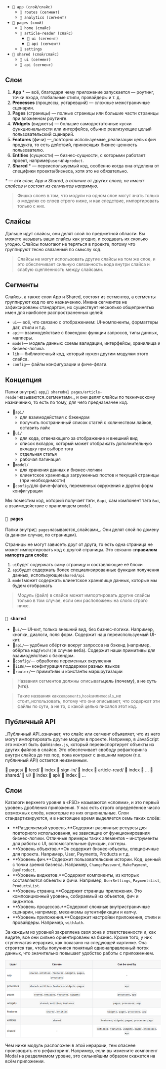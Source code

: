 - `📂 app (слой/слайс)`
    - `📁 routes (сегмент)`
    - `📁 analytics (сегмент)`
- `📂 pages (слой)`
    - `📁 home (слайс)`
    - `📂 article-reader (слайс)`
        - `📁 ui (сегмент)`
        - `📁 api (сегмент)`
    - `📁 settings`
- `📂 shared (слой/слайс)`
    - `📁 ui (сегмент)`
    - `📁 api (сегмент)`

## Слои

1. **App** * — всё, благодаря чему приложение запускается — роутинг, точки входа, глобальные стили, провайдеры и т. д.
2. **~~Processes~~** (процессы, устаревший) — сложные межстраничные сценарии.
3. **Pages** (страницы) — полные страницы или большие части страницы при вложенном роутинге.
4. **Widgets** (виджеты) — большие самодостаточные куски функциональности или интерфейса, обычно реализующие целый
   пользовательский сценарий.
5. **Features** (фичи) —_повторно используемые_реализации целых фич продукта, то есть действий, приносящих
   бизнес-ценность пользователю.
6. **Entities** (сущности) — бизнес-сущности, с которыми работает проект, например`user`или`product`.
7. **Shared** * — переиспользуемый код, особенно когда она отделена от специфики проекта/бизнеса, хотя это не
   обязательно.

_* — эти слои, App и Shared, в отличие от других слоев, не имеют слайсов и состоят из сегментов напрямую._

> Фишка слоев в том, что модули на одном слое могут знать только о модулях со слоев строго ниже, и как следствие,
> импортировать только с них.

## Слайсы

Дальше идут слайсы, они делят слой по предметной области. Вы можете называть ваши слайсы как угодно, и создавать их
сколько угодно. Слайсы помогают не теряться в проекте, потому что группируют тесно связанный по смыслу код.

> Слайсы не могут использовать другие слайсы на том же слое, и это обеспечивает сильную связанность кода внутри слайса и
> слабую сцепленность между слайсами.

## Сегменты

Слайсы, а также слои App и Shared, состоят из сегментов, а сегменты группируют код по его назначению. Имена сегментов не
зафиксированы стандартом, но существует несколько общепринятых имен для наиболее распространенных целей:

- `ui`— всё, что связано с отображением: UI-компоненты, форматтеры дат, стили и т.д.
- `api`— взаимодействие с бэкендом: функции запросов, типы данных, мапперы.
- `model`— модель данных: схемы валидации, интерфейсы, хранилища и бизнес-логика.
- `lib`— библиотечный код, который нужен другим модулям этого слайса.
- `config`— файлы конфигурации и фиче-флаги.

## Концепция

Папки внутри`📂 app`,`📂 shared`и`📂 pages/article-reader`называются_сегментами_, и они делят слайсы по техническому
назначению, то есть по тому, для чего предназначен код.

- 📂`api/`
    - для взаимодействия с бэкендом
    - получить постраничный список статей с количеством лайков, оставить лайк
- 📂`ui/`
    - для кода, отвечающего за отображение и внешний вид
    - список вкладок, который может отображать дополнительную вкладку при выборе тэга
    - отдельная статья
    - рабочая пагинация
- 📂`model/`
    - для хранения данных и бизнес-логики
    - клиентское хранилище загруженных постов и текущей страницы (при необходимости)
- 📂`config/`для фиче-флагов, переменных окружения и других форм конфигурации

Мы поместим код, который получает тэги, в`api`, сам компонент тэга в`ui`, а взаимодействие с хранилищем в`model`.

### `📂 pages`

Папки внутри`📂 pages`называются_слайсами_. Они делят слой по домену (в данном случае, по страницам).

Страницы не могут зависеть друг от друга, то есть одна страница не может импортировать код с другой страницы. Это
связано с**правилом импорта для слоёв**:

1. `ui`будет содержать саму страницу и составляющие её блоки
2. `api`будет содержать более специализированные функции получения данных, использующие`shared/api`
3. `model`может содержать клиентское хранилище данных, которые мы будем отображать

> Модуль (файл) в слайсе может импортировать другие слайсы только в том случае, если они расположены на слоях строго
> ниже.

### `📂 shared`

- 📂`ui/`— UI-кит, только внешний вид, без бизнес-логики. Например, кнопки, диалоги, поля форм. Содержит наш
  переиспользуемый UI-кит.
- 📂`api/`— удобные обёртки вокруг запросов на бэкенд (например, обёртка над`fetch()`в случае веба). Содержит наши
  примитивы для взаимодействия с бэкендом.
- 📂`config/`— обработка переменных окружения
- 📂`i18n/`— конфигурация поддержки разных языков
- 📂`router/`— примитивы и константы маршрутизации

> Названия сегментов должны описывать**цель (почему), а не суть (что)**.

> Такие названия как`components`,`hooks`или`modals`_не стоит_использовать, потому что они описывают, что содержат эти
> файлы по сути, а не то, с какой целью писался этот код.

## Публичный API

_Публичный API_означает, что слайс или сегмент объявляет, что из него могут импортировать другие модули в проекте.
Например, в JavaScript это может быть файл`index.js`, который переэкспортирует объекты из других файлов в слайсе. Это
обеспечивает свободу рефакторинга внутри слайса до тех пор, пока контракт с внешним миром (т.е. публичный API) остается
неизменным.

📂 pages/
📂 feed/
📄 index
📂 sign-in/
📄 index
📂 article-read/
📄 index
📁 …
📂 shared/
📂 ui/
📄 index
📂 api/
📄 index
📁 …

## Слои

Каталоги верхнего уровня в «FSD» называются «слоями», и это первый уровень дробления приложения. У нас есть строго
определённое число возможных слоёв, некоторые из них опциональные. Слои стандартизируются, и в настоящее время
выделяется семь таких слоёв:

- **Разделяемый уровень.**Содержит различные ресурсы для повторного использования, не зависящие от функционирования
  бизнес-логики. Отличные примеры таких элементов – инструменты для работы с UI, вспомогательные функции, логгеры.
- **Уровень объектов.**Он содержит бизнес-объекты, специфичные для проекта. Например, User, Payments, Products и т.д.
- **Уровень фич.**Содержит пользовательские истории. Код, ценный с точки зрения бизнеса. Например, `ChangePassword`,
  `MakePayment`, `BuyProduct`.
- **Уровень виджетов.**Содержит компоненты, из которых составляются объекты и фичи. Например, `UserSettings`,
  `PaymentsList`, `ProductsList`.
- **Уровень страниц.**Содержит страницы приложения. Это композиционный уровень, собираемый из объектов, фич и виджетов.
- **Уровень процессов.**Содержит сложные внутристраничные сценарии, например, механизмы аутентификации и капчу.
- **Уровень приложения.**Содержит настройки приложения, стили и провайдеры. Например, `withAuth`.

За каждым из уровней закреплена своя зона и ответственности и, как видите, все они сильно ориентированы на бизнес. Кроме
того, у них ступенчатая иерархия, как показано на следующей картинке. Она строится так, чтобы получился понятный
однонаправленный поток данных, что значительно повышает удобство работы с приложением.

![image](assets/table_layers.png)

Чем ниже модуль расположен в этой иерархии, тем опаснее производить его рефакторинг. Например, если вы измените
компонент Modal на разделяемом уровне, это сильнейшим образом скажется на всём приложении.